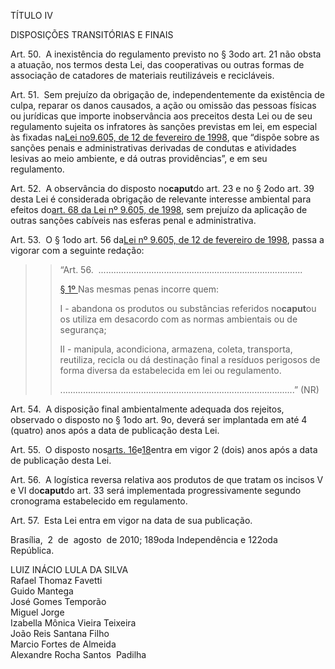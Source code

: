 TÍTULO IV

DISPOSIÇÕES TRANSITÓRIAS E FINAIS 

Art. 50.  A inexistência do regulamento previsto no § 3odo art. 21 não obsta a atuação, nos termos desta Lei, das cooperativas ou outras formas de associação de catadores de materiais reutilizáveis e recicláveis. 

Art. 51.  Sem prejuízo da obrigação de, independentemente da existência de culpa, reparar os danos causados, a ação ou omissão das pessoas físicas ou jurídicas que importe inobservância aos preceitos desta Lei ou de seu regulamento sujeita os infratores às sanções previstas em lei, em especial às fixadas na[Lei no9.605, de 12 de fevereiro de 1998](https://www.planalto.gov.br/ccivil_03/LEIS/L9605.htm), que “dispõe sobre as sanções penais e administrativas derivadas de condutas e atividades lesivas ao meio ambiente, e dá outras providências”, e em seu regulamento. 

Art. 52.  A observância do disposto no**caput**do art. 23 e no § 2odo art. 39 desta Lei é considerada obrigação de relevante interesse ambiental para efeitos do[art. 68 da Lei nº 9.605, de 1998](https://www.planalto.gov.br/ccivil_03/LEIS/L9605.htm#art68), sem prejuízo da aplicação de outras sanções cabíveis nas esferas penal e administrativa. 

Art. 53.  O § 1odo art. 56 da[Lei nº 9.605, de 12 de fevereiro de 1998](https://www.planalto.gov.br/ccivil_03/LEIS/L9605.htm), passa a vigorar com a seguinte redação: 

> > “Art. 56.  ................................................................................. 
> >
> > [§ 1º ](https://www.planalto.gov.br/ccivil_03/LEIS/L9605.htm#art56%C2%A71)Nas mesmas penas incorre quem: 
> >
> > I - abandona os produtos ou substâncias referidos no**caput**ou os utiliza em desacordo com as normas ambientais ou de segurança; 
> >
> > II - manipula, acondiciona, armazena, coleta, transporta, reutiliza, recicla ou dá destinação final a resíduos perigosos de forma diversa da estabelecida em lei ou regulamento.
> >
> > .............................................................................................” \(NR\)

Art. 54.  A disposição final ambientalmente adequada dos rejeitos, observado o disposto no § 1odo art. 9o, deverá ser implantada em até 4 \(quatro\) anos após a data de publicação desta Lei. 

Art. 55.  O disposto nos[arts. 16](https://www.planalto.gov.br/ccivil_03/_ato2007-2010/2010/lei/l12305.htm#art16)e[18](https://www.planalto.gov.br/ccivil_03/_ato2007-2010/2010/lei/l12305.htm#art18)entra em vigor 2 \(dois\) anos após a data de publicação desta Lei. 

Art. 56.  A logística reversa relativa aos produtos de que tratam os incisos V e VI do**caput**do art. 33 será implementada progressivamente segundo cronograma estabelecido em regulamento. 

Art. 57.  Esta Lei entra em vigor na data de sua publicação. 

Brasília,  2  de  agosto  de 2010; 189oda Independência e 122oda República. 

LUIZ INÁCIO LULA DA SILVA  
Rafael Thomaz Favetti  
Guido Mantega  
José Gomes Temporão  
Miguel Jorge  
Izabella Mônica Vieira Teixeira  
João Reis Santana Filho  
Marcio Fortes de Almeida  
Alexandre Rocha Santos  Padilha

